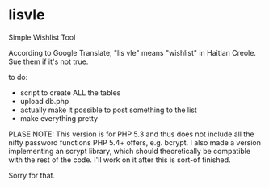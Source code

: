 lisvle
======

Simple Wishlist Tool

According to Google Translate, "lis vle" means "wishlist" in Haitian Creole.
Sue them if it's not true.

to do:
* script to create ALL the tables
* upload db.php
* actually make it possible to post something to the list
* make everything pretty


PLASE NOTE: This version is for PHP 5.3 and thus does not include all the nifty password functions PHP 5.4+ offers, e.g. bcrypt. I also made a version 
implementing an scrypt library, which should theoretically be compatible with the rest of the code. I'll work on it after this is sort-of finished.

Sorry for that.
